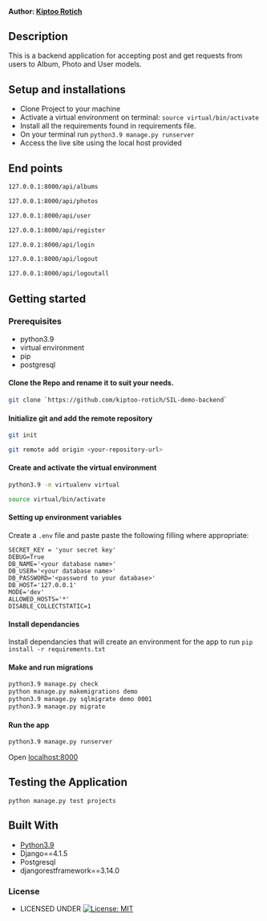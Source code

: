 #### Author: [Kiptoo Rotich](https://github.com/kiptoo-rotich)

## Description
This is a backend application for accepting post and get requests from users to Album, Photo and User models.

## Setup and installations
* Clone Project to your machine
* Activate a virtual environment on terminal: `source virtual/bin/activate`
* Install all the requirements found in requirements file.
* On your terminal run `python3.9 manage.py runserver`
* Access the live site using the local host provided

## End points
```bash
127.0.0.1:8000/api/albums
```

```bash
127.0.0.1:8000/api/photos
```

```bash
127.0.0.1:8000/api/user
```

```bash
127.0.0.1:8000/api/register
```

```bash
127.0.0.1:8000/api/login
```

```bash
127.0.0.1:8000/api/logout
```

```bash
127.0.0.1:8000/api/logoutall
```

## Getting started

### Prerequisites
* python3.9
* virtual environment
* pip
* postgresql
  

#### Clone the Repo and rename it to suit your needs.
```bash
git clone `https://github.com/kiptoo-rotich/SIL-demo-backend`
```
#### Initialize git and add the remote repository
```bash
git init
```
```bash
git remote add origin <your-repository-url>
```

#### Create and activate the virtual environment
```bash
python3.9 -m virtualenv virtual
```

```bash
source virtual/bin/activate
```

#### Setting up environment variables
Create a `.env` file and paste paste the following filling where appropriate:
```
SECRET_KEY = 'your secret key'
DEBUG=True
DB_NAME='<your database name>'
DB_USER='<your database name>'
DB_PASSWORD='<password to your database>'
DB_HOST='127.0.0.1'
MODE='dev'
ALLOWED_HOSTS='*'
DISABLE_COLLECTSTATIC=1
```

#### Install dependancies
Install dependancies that will create an environment for the app to run
`pip install -r requirements.txt`

#### Make and run migrations
```bash
python3.9 manage.py check
python manage.py makemigrations demo
python3.9 manage.py sqlmigrate demo 0001
python3.9 manage.py migrate
```

#### Run the app
```bash
python3.9 manage.py runserver
```
Open [localhost:8000](http://127.0.0.1:8000/)



## Testing the Application
`python manage.py test projects`
        
## Built With

* [Python3.9](https://docs.python.org/3/)
* Django==4.1.5
* Postgresql 
* djangorestframework==3.14.0


### License

* LICENSED UNDER  [![License: MIT](https://img.shields.io/badge/License-MIT-yellow.svg)](license)